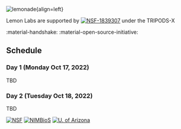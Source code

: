 ![lemonade](https://github.com/lemon-labs/lemonade/raw/main/assets/lemonade.jpeg){align=left}

Lemon Labs are supported by [![NSF-1839307](https://img.shields.io/badge/NSF-1839307-blue.svg)](https://nsf.gov/awardsearch/showAward?AWD_ID=1839307) under the TRIPODS-X

:material-handshake: :material-open-source-initiative: 

## Schedule

### Day 1 (Monday Oct 17, 2022)

TBD

### Day 2 (Tuesday Oct 18, 2022)

TBD


[![NSF](/images/nsf.png)](https://www.nsf.gov/awardsearch/showAward?AWD_ID=1839307&HistoricalAwards=false)
[![NIMBioS](/images/nimbios.png)](http://www.nimbios.org/)
[![U. of Arizona](/images/ua.png)](https://www.arizona.edu/)

[def]: ../assets/lemonade.jpeg